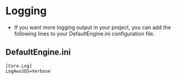 # Logging

- If you want more logging output in your project, you can add the following lines to your DefaultEngine.ini configuration file.

## DefaultEngine.ini
```
[Core.Log]
LogAwsSQS=Verbose
```